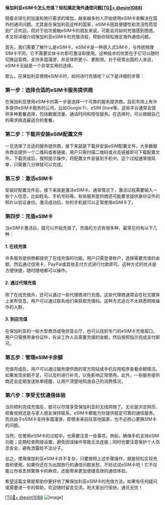 **保加利亚eSIM卡怎么充值？轻松搞定海外通信问题[[TG💪+ @esim1088](https://t.me/s/esim1088)]**

随着全球化的加速和旅行需求的增加，越来越多的人开始使用eSIM卡来解决在国外的通讯问题。尤其是在保加利亚这样的国家，eSIM卡因其便捷性和灵活性而受到广泛欢迎。但对于初次接触eSIM卡的朋友来说，可能会对如何充值感到困惑。本文将详细介绍保加利亚eSIM卡的充值流程，帮助你轻松搞定海外通信问题。

首先，我们需要了解什么是eSIM卡。eSIM卡是一种嵌入式SIM卡，与传统物理SIM卡不同，它不需要实体卡片即可激活和使用。这种技术的优势在于它可以随时切换运营商，支持多国漫游，并且体积更小、更耐用。对于经常出国的人来说，eSIM卡无疑是一个非常实用的选择。

那么，在保加利亚使用eSIM卡时，如何进行充值呢？以下是详细的步骤：

### **第一步：选择合适的eSIM卡服务提供商**

在保加利亚使用eSIM卡的第一步是选择一个可靠的服务提供商。目前市场上有许多提供eSIM卡服务的公司，比如Google Fi、eSIM Store等。这些平台通常会提供多种套餐选择，包括数据流量、通话时间和短信服务。在选择时，可以根据自己的需求挑选最适合的套餐。

### **第二步：下载并安装eSIM配置文件**

一旦选择了合适的服务提供商，接下来就是下载并安装eSIM配置文件。大多数服务商会提供一个二维码或者链接，用户只需扫描二维码或点击链接即可下载配置文件。下载完成后，按照提示操作，将配置文件安装到手机中。这个过程通常很简单，只需要几分钟就可以完成。

### **第三步：激活eSIM卡**

安装好配置文件后，接下来就是激活eSIM卡。通常情况下，激活过程需要输入一些个人信息，比如姓名、手机号码等。有些服务提供商还可能要求提供身份证件的照片以验证身份。激活成功后，你的手机就可以正常使用eSIM卡了。

### **第四步：充值eSIM卡**

当eSIM卡激活后，就可以开始充值了。充值的方式有很多种，最常见的有以下几种：

#### **1. 在线充值**
许多服务提供商都提供了在线充值的功能。用户只需登录账户，选择需要充值的金额，然后通过信用卡、PayPal或其他支付方式进行付款即可。这种方式的优点是方便快捷，随时随地都可以操作。

#### **2. 通过代理充值**
除了在线充值外，还可以通过一些代理商进行充值。这些代理商通常会在社交媒体上发布信息，用户可以通过联系他们来获取充值码。这种方式适合不太熟悉网络操作的人群。

#### **3. 到店充值**
在保加利亚的一些大型商场或电信营业厅，也可以找到专门的eSIM卡充值窗口。用户只需携带身份证件，告诉工作人员需要充值的金额，然后按照指示完成支付即可。

### **第五步：管理eSIM卡余额**

充值完成后，用户可以通过服务提供商的官方网站或手机应用程序查看余额情况。如果发现余额不足，可以及时进行补充，以免影响正常使用。此外，一些服务提供商还会定期发送账单提醒，让用户清楚地知道自己的消费情况。

### **第六步：享受无忧通信体验**

当你顺利完成充值后，就可以尽情享受保加利亚的无线网络了。无论是浏览网页、观看视频还是与家人朋友保持联系，eSIM卡都能为你提供稳定可靠的通信服务。而且由于eSIM卡支持多国漫游，即使未来前往其他国家，也不必担心更换SIM卡的问题。

当然，在使用eSIM卡的过程中，也需要注意一些事项。例如，确保手机支持eSIM功能；定期检查网络设置，避免因误操作导致无法连接；同时也要注意保护个人信息安全，避免泄露给不法分子。

总之，使用保加利亚eSIM卡并不复杂，只要按照上述步骤操作，就能轻松实现充值和使用。如果你还在为出国旅行的通信问题发愁，不妨试试eSIM卡吧！它不仅能让你省去频繁换卡的麻烦，还能带来更加便捷高效的通信体验。

希望这篇文章能帮助你更好地了解保加利亚eSIM卡的充值方法。如果有任何疑问或需要进一步的帮助，欢迎随时留言交流。祝大家出行愉快，通讯无忧！

[[TG💪+ @esim1088](https://t.me/s/esim1088) ![Image](https://i.postimg.cc/4NQfJmqS/Snipaste-2025-05-13-00-14-12.png)]